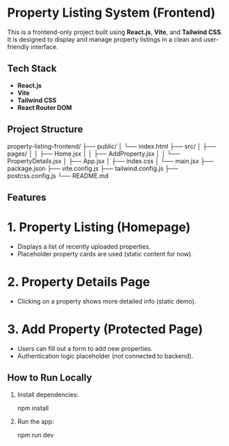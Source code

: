 #  Property Listing System (Frontend)

This is a frontend-only project built using **React.js**, **Vite**, and **Tailwind CSS**. It is designed to display and manage property listings in a clean and user-friendly interface.

## Tech Stack

- **React.js** 
- **Vite** 
- **Tailwind CSS** 
- **React Router DOM** 


##  Project Structure
property-listing-frontend/
├── public/
│ └── index.html
├── src/
│ ├── pages/
│ │ ├── Home.jsx
│ │ ├── AddProperty.jsx
│ │ └── PropertyDetails.jsx
│ ├── App.jsx
│ ├── index.css
│ └── main.jsx
├── package.json
├── vite.config.js
├── tailwind.config.js
├── postcss.config.js
└── README.md



##  Features

# 1. Property Listing (Homepage)
- Displays a list of recently uploaded properties.
- Placeholder property cards are used (static content for now).

# 2. Property Details Page
- Clicking on a property shows more detailed info (static demo).

# 3. Add Property (Protected Page)
- Users can fill out a form to add new properties.
- Authentication logic placeholder (not connected to backend).


##  How to Run Locally

1. Install dependencies:
   
   npm install

2. Run the app:

   npm run dev

